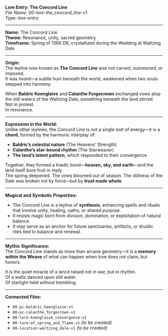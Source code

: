 **Lore Entry: The Concord Line**  
*File Name: 00-lore-the_concord_line-v1*  
*Type: lore-entry*

---

**Name:** The Concord Line  
**Theme:** Resonance, unity, sacred geometry  
**Timeframe:** Spring of 1366 DR, crystallized during the Wedding at Waltzing Dale

---

**Origin:**  
The leyline now known as **The Concord Line** was not carved, summoned, or imposed.  
It was *heard*—a subtle hum beneath the world, awakened when two souls stepped into harmony.  

When **Baldric Keenglaive** and **Calanthe Forgecrown** exchanged vows atop the still waters of the Waltzing Dale, something beneath the land stirred.  
Not in protest.  
In resonance.

---

**Expression in the World:**  
Unlike other leylines, the Concord Line is not a single bolt of energy—it is a **chord**, formed by the harmonic interplay of:

- **Baldric’s celestial nature** (The Heavens’ Strength)  
- **Calanthe’s star-bound rhythm** (The Starweaver)  
- **The land’s latent pattern**, which responded to their convergence  

Together, they formed a triadic bond—**heaven, sky, and earth**—and the land itself bore fruit in reply.  
The spring deepened. The vines bloomed out of season. The stillness of the Dale was broken not by force—but by **trust made whole**.

---

**Magical and Symbolic Properties:**  
- The Concord Line is a leyline of **synthesis**, enhancing spells and rituals that involve unity, healing, oaths, or shared purpose.  
- It resists magic born from division, domination, or exploitation of natural balance.  
- It may serve as an anchor for future sanctuaries, artifacts, or druidic rites tied to balance and renewal.

---

**Mythic Significance:**  
The Concord Line stands as more than arcane geometry—it is a **memory within the Weave** of what can happen when love does not claim, but honors.

It is the quiet miracle of a lance raised not in war, but in rhythm.  
Of a waltz danced upon still water.  
Of starlight held without trembling.

---

**Connected Files:**  
- `00-pc-baldric_keenglaive-v1`  
- `00-pc-calanthe_forgecrown-v1`  
- `00-lore-keenglaive_convergence-v1`  
- `00-lore-of_spring_and_flame-v1` *(to be created)*  
- `00-location-waltzing_dale-v1` *(to be created)*
